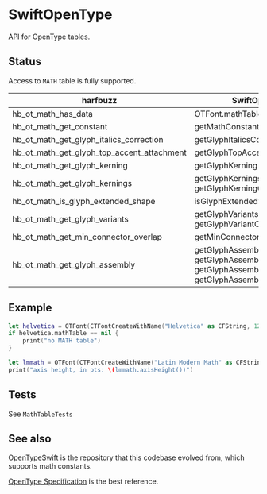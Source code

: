 # SwiftOpenType

API for OpenType tables. 

## Status

Access to `MATH` table is fully supported.


| harfbuzz | SwiftOpenType |
|--|--|
| hb_ot_math_has_data | OTFont.mathTable != nil |
| hb_ot_math_get_constant | getMathConstant |
| hb_ot_math_get_glyph_italics_correction | getGlyphItalicsCorrection|
| hb_ot_math_get_glyph_top_accent_attachment | getGlyphTopAccentAttachment |
| hb_ot_math_get_glyph_kerning | getGlyphKerning |
| hb_ot_math_get_glyph_kernings | getGlyphKernings, <br> getGlyphKerningCount |
| hb_ot_math_is_glyph_extended_shape | isGlyphExtendedShape |
| hb_ot_math_get_glyph_variants | getGlyphVariants, <br> getGlyphVariantCount |
| hb_ot_math_get_min_connector_overlap | getMinConnectorOverlap |
| hb_ot_math_get_glyph_assembly | getGlyphAssembly, <br> getGlyphAssemblyItalicsCorrection, <br> getGlyphAssemblyParts, <br> getGlyphAssemblyPartsCount |



## Example


```swift
let helvetica = OTFont(CTFontCreateWithName("Helvetica" as CFString, 12.0, nil))
if helvetica.mathTable == nil {
    print("no MATH table")
}

let lmmath = OTFont(CTFontCreateWithName("Latin Modern Math" as CFString, 12.0, nil))
print("axis height, in pts: \(lmmath.axisHeight())")
```


## Tests

See `MathTableTests`


## See also

[OpenTypeSwift](https://github.com/mossprescott/OpenTypeSwift) is the repository that this codebase evolved from, which supports math constants.

[OpenType Specification](https://learn.microsoft.com/en-us/typography/opentype/spec/) is the best reference. 
